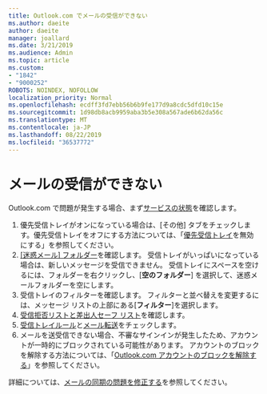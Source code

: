 ```yaml
---
title: Outlook.com でメールの受信ができない
ms.author: daeite
author: daeite
manager: joallard
ms.date: 3/21/2019
ms.audience: Admin
ms.topic: article
ms.custom:
- "1842"
- "9000252"
ROBOTS: NOINDEX, NOFOLLOW
localization_priority: Normal
ms.openlocfilehash: ecdff3fd7ebb56b6b9fe177d9a8cdc5dfd10c15e
ms.sourcegitcommit: 1d98db8acb9959aba3b5e308a567ade6b62da56c
ms.translationtype: MT
ms.contentlocale: ja-JP
ms.lasthandoff: 08/22/2019
ms.locfileid: "36537772"
---
```

# <a name="cant-receive-email"></a>メールの受信ができない

Outlook.com で問題が発生する場合、まず[サービスの状態](https://go.microsoft.com/fwlink/p/?linkid=837482)を確認します。

1. 優先受信トレイがオンになっている場合は、[その他] タブをチェックします。優先受信トレイをオフにする方法については、「[優先受信トレイ](https://support.office.com/article/f714d94d-9e63-4217-9ccb-6cb2986aa1b2?wt.mc_id=Office_Outlook_com_Alchemy)を無効にする」を参照してください。
1. [[迷惑メール] フォルダー](https://outlook.live.com/mail/junkemail)を確認します。 受信トレイがいっぱいになっている場合は、新しいメッセージを受信できません。 受信トレイにスペースを空けるには、フォルダーを右クリックし、[**空のフォルダー**] を選択して、迷惑メールフォルダーを空にします。
1. 受信トレイのフィルターを確認します。 フィルターと並べ替えを変更するには、メッセージ リストの上部にある[**フィルター**]を選択します。
1. [受信拒否リストと差出人セーフ リスト](https://outlook.live.com/mail/options/mail/junkEmail)を確認します。
1. [受信トレイルール](https://outlook.live.com/mail/options/mail/rules)と[メール転送](https://outlook.live.com/mail/options/mail/forwarding/forwardingOption)をチェックします。
1. メールを送受信できない場合、不審なサインインが発生したため、アカウントが一時的にブロックされている可能性があります。 アカウントのブロックを解除する方法については、「[Outlook.com アカウントのブロックを解除する](https://support.office.com/article/f4ad2701-d166-4d8b-8a6a-9af2a1f8a4c4?wt.mc_id=Office_Outlook_com_Alchemy)」を参照してください。

詳細については、[メールの同期の問題を修正する](https://support.office.com/article/d39e3341-8d79-4bf1-b3c7-ded602233642?wt.mc_id=Office_Outlook_com_Alchemy)を参照してください。